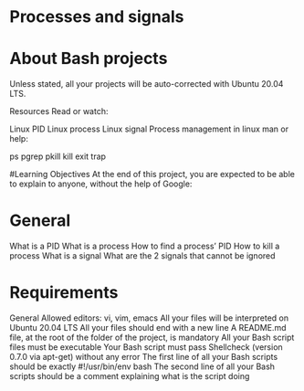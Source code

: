 # Processes and signals

# About Bash projects
Unless stated, all your projects will be auto-corrected with Ubuntu 20.04 LTS.

Resources
Read or watch:

Linux PID
Linux process
Linux signal
Process management in linux
man or help:

ps
pgrep
pkill
kill
exit
trap
 
#Learning Objectives
At the end of this project, you are expected to be able to explain to anyone, without the help of Google:

# General
What is a PID
What is a process
How to find a process’ PID
How to kill a process
What is a signal
What are the 2 signals that cannot be ignored

# Requirements

General
Allowed editors: vi, vim, emacs
All your files will be interpreted on Ubuntu 20.04 LTS
All your files should end with a new line
A README.md file, at the root of the folder of the project, is mandatory
All your Bash script files must be executable
Your Bash script must pass Shellcheck (version 0.7.0 via apt-get) without any error
The first line of all your Bash scripts should be exactly #!/usr/bin/env bash
The second line of all your Bash scripts should be a comment explaining what is the script doing

